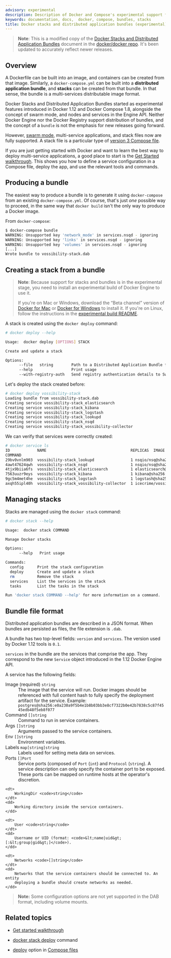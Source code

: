```yaml
---
advisory: experimental
description: Description of Docker and Compose's experimental support for application bundles
keywords: documentation, docs,  docker, compose, bundles, stacks
title: Docker stacks and distributed application bundles (experimental)
---
```


> **Note**: This is a modified copy of the [Docker Stacks and Distributed Application
> Bundles](https://github.com/docker/docker/blob/v1.12.0-rc4/experimental/docker-stacks-and-bundles.md)
> document in the [docker/docker repo](https://github.com/docker/docker). It's been updated to accurately reflect newer releases.

## Overview

A Dockerfile can be built into an image, and containers can be created from
that image. Similarly, a `docker-compose.yml` can be built into a **distributed
application bundle**, and **stacks** can be created from that bundle. In that
sense, the bundle is a multi-services distributable image format.

Docker Stacks and Distributed Application Bundles started as experimental
features introduced in Docker 1.12 and Docker Compose 1.8, alongside the concept
of swarm mode, and nodes and services in the Engine API. Neither Docker Engine
nor the Docker Registry support distribution of bundles, and the concept of a
`bundle` is not the emphasis for new releases going forward.

However, [swarm mode](/engine/swarm/index.md), multi-service applications, and
stack files now are fully supported. A stack file is a particular type of
[version 3 Compose file](/compose/compose-file/index.md).

If you are just getting started with Docker and want to learn the best way to
deploy multi-service applications, a good place to start is the [Get Started
walkthrough](/get-started/). This shows you how to define
a service configuration in a Compose file, deploy the app, and use
the relevant tools and commands.

## Producing a bundle

The easiest way to produce a bundle is to generate it using `docker-compose`
from an existing `docker-compose.yml`. Of course, that's just *one* possible way
to proceed, in the same way that `docker build` isn't the only way to produce a
Docker image.

From `docker-compose`:

```bash
$ docker-compose bundle
WARNING: Unsupported key 'network_mode' in services.nsqd - ignoring
WARNING: Unsupported key 'links' in services.nsqd - ignoring
WARNING: Unsupported key 'volumes' in services.nsqd - ignoring
[...]
Wrote bundle to vossibility-stack.dab
```

## Creating a stack from a bundle

> **Note**: Because support for stacks and bundles is in the experimental stage,
> you need to install an experimental build of Docker Engine to use it.
>
> If you're on Mac or Windows, download the “Beta channel” version of
> [Docker for Mac](/docker-for-mac/) or
> [Docker for Windows](/docker-for-windows/) to install
> it. If you're on Linux, follow the instructions in the
> [experimental build README](https://github.com/docker/docker/blob/master/experimental/README.md).

A stack is created using the `docker deploy` command:

```bash
# docker deploy --help

Usage:  docker deploy [OPTIONS] STACK

Create and update a stack

Options:
      --file   string        Path to a Distributed Application Bundle file (Default: STACK.dab)
      --help                 Print usage
      --with-registry-auth   Send registry authentication details to Swarm agents
```

Let's deploy the stack created before:

```bash
# docker deploy vossibility-stack
Loading bundle from vossibility-stack.dab
Creating service vossibility-stack_elasticsearch
Creating service vossibility-stack_kibana
Creating service vossibility-stack_logstash
Creating service vossibility-stack_lookupd
Creating service vossibility-stack_nsqd
Creating service vossibility-stack_vossibility-collector
```

We can verify that services were correctly created:

```bash
# docker service ls
ID            NAME                                     REPLICAS  IMAGE
COMMAND
29bv0vnlm903  vossibility-stack_lookupd                1 nsqio/nsq@sha256:eeba05599f31eba418e96e71e0984c3dc96963ceb66924dd37a47bf7ce18a662 /nsqlookupd
4awt47624qwh  vossibility-stack_nsqd                   1 nsqio/nsq@sha256:eeba05599f31eba418e96e71e0984c3dc96963ceb66924dd37a47bf7ce18a662 /nsqd --data-path=/data --lookupd-tcp-address=lookupd:4160
4tjx9biia6fs  vossibility-stack_elasticsearch          1 elasticsearch@sha256:12ac7c6af55d001f71800b83ba91a04f716e58d82e748fa6e5a7359eed2301aa
7563uuzr9eys  vossibility-stack_kibana                 1 kibana@sha256:6995a2d25709a62694a937b8a529ff36da92ebee74bafd7bf00e6caf6db2eb03
9gc5m4met4he  vossibility-stack_logstash               1 logstash@sha256:2dc8bddd1bb4a5a34e8ebaf73749f6413c101b2edef6617f2f7713926d2141fe logstash -f /etc/logstash/conf.d/logstash.conf
axqh55ipl40h  vossibility-stack_vossibility-collector  1 icecrime/vossibility-collector@sha256:f03f2977203ba6253988c18d04061c5ec7aab46bca9dfd89a9a1fa4500989fba --config /config/config.toml --debug
```

## Managing stacks

Stacks are managed using the `docker stack` command:

```bash
# docker stack --help

Usage:  docker stack COMMAND

Manage Docker stacks

Options:
      --help   Print usage

Commands:
  config      Print the stack configuration
  deploy      Create and update a stack
  rm          Remove the stack
  services    List the services in the stack
  tasks       List the tasks in the stack

Run 'docker stack COMMAND --help' for more information on a command.
```

## Bundle file format

Distributed application bundles are described in a JSON format. When bundles
are persisted as files, the file extension is `.dab`.

A bundle has two top-level fields: `version` and `services`. The version used
by Docker 1.12 tools is `0.1`.

`services` in the bundle are the services that comprise the app. They
correspond to the new `Service` object introduced in the 1.12 Docker Engine API.

A service has the following fields:

<dl>
    <dt>
        Image (required) <code>string</code>
    </dt>
    <dd>
        The image that the service will run. Docker images should be referenced
        with full content hash to fully specify the deployment artifact for the
        service. Example:
        <code>postgres@sha256:e0a230a9f5b4e1b8b03bb3e8cf7322b0e42b7838c5c87f4545edb48f5eb8f077</code>
    </dd>
    <dt>
        Command <code>[]string</code>
    </dt>
    <dd>
        Command to run in service containers.
    </dd>
    <dt>
        Args <code>[]string</code>
    </dt>
    <dd>
        Arguments passed to the service containers.
    </dd>
    <dt>
        Env <code>[]string</code>
    </dt>
    <dd>
        Environment variables.
    </dd>
    <dt>
        Labels <code>map[string]string</code>
    </dt>
    <dd>
        Labels used for setting meta data on services.
    </dd>
    <dt>
        Ports <code>[]Port</code>
    </dt>
    <dd>
        Service ports (composed of <code>Port</code> (<code>int</code>) and
        <code>Protocol</code> (<code>string</code>). A service description can
        only specify the container port to be exposed. These ports can be
        mapped on runtime hosts at the operator's discretion.
    </dd>

    <dt>
        WorkingDir <code>string</code>
    </dt>
    <dd>
        Working directory inside the service containers.
    </dd>

    <dt>
        User <code>string</code>
    </dt>
    <dd>
        Username or UID (format: <code>&lt;name|uid&gt;[:&lt;group|gid&gt;]</code>).
    </dd>

    <dt>
        Networks <code>[]string</code>
    </dt>
    <dd>
        Networks that the service containers should be connected to. An entity
        deploying a bundle should create networks as needed.
    </dd>
</dl>

> **Note:** Some configuration options are not yet supported in the DAB format,
> including volume mounts.

## Related topics

* [Get started walkthrough](/get-started/)

* [docker stack deploy](/engine/reference/commandline/stack_deploy/) command

* [deploy](/compose/compose-file/index.md#deploy) option in [Compose files](/compose/compose-file/index.md)
